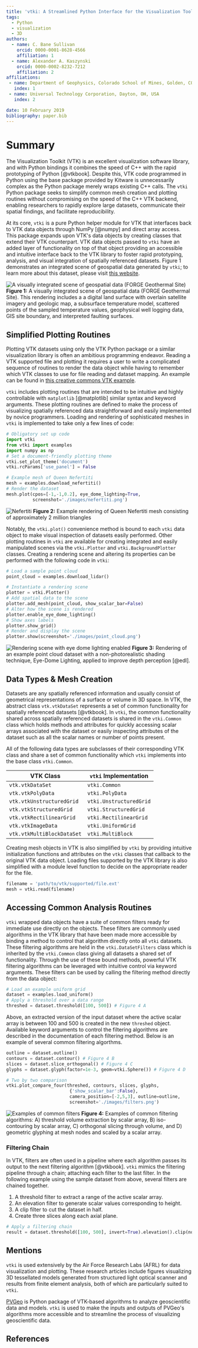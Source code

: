 ```yaml
---
title: 'vtki: A Streamlined Python Interface for the Visualization Toolkit'
tags:
  - Python
  - visualization
  - 3D
authors:
  - name: C. Bane Sullivan
    orcid: 0000-0001-8628-4566
    affiliation: 1
  - name: Alexander A. Kaszynski
    orcid: 0000-0002-8232-7212
    affiliation: 2
affiliations:
 - name: Department of Geophysics, Colorado School of Mines, Golden, CO, USA
   index: 1
 - name: Universal Technology Corporation, Dayton, OH, USA
   index: 2

date: 10 February 2019
bibliography: paper.bib
---
```


# Summary

The Visualization Toolkit (VTK) is an excellent visualization software
library, and with Python bindings it combines the speed of C++ with
the rapid prototyping of Python [@vtkbook].  Despite this, VTK code
programmed in Python using the base package provided by Kitware is
unnecessarily complex as the Python package merely wraps existing C++
calls. The `vtki` Python package seeks to simplify common mesh creation
and plotting routines without compromising on the speed of the C++ VTK
backend, enabling researchers to rapidly explore large datasets,
communicate their spatial findings, and facilitate reproducibility.

At its core, `vtki` is a pure Python helper module for VTK
that interfaces back to VTK data objects through NumPy [@numpy]
and direct array access.  This package expands upon VTK's data objects
by creating classes that extend their VTK counterpart. VTK data
objects passed to `vtki` have an added layer of functionality on top
of that object providing an accessible and intuitive interface back to
the VTK library to foster rapid prototyping, analysis, and visual
integration of spatially referenced datasets.
Figure 1 demonstrates an integrated scene of geospatial data generated
by `vtki`; to learn more about this dataset, please visit
[this website](http://forge.pvgeo.org).


![A visually integrated scene of geospatial data (FORGE Geothermal Site)](./images/forge-iso.png)
**Figure 1:** A visually integrated scene of geospatial data
(FORGE Geothermal Site). This rendering includes a a digital land surface
with overlain satellite imagery and geologic map, a subsurface temperature
model, scattered points of the sampled temperature values, geophysical well
logging data, GIS site boundary, and interpreted faulting surfaces.




## Simplified Plotting Routines

Plotting VTK datasets using only the VTK Python package or a similar
visualization library is often an ambitious programming endeavor.
Reading a VTK supported file and plotting it requires a user to write a
complicated sequence of routines to render the data object while
having to remember which VTK classes to use for file reading and dataset mapping.
An example can be found in [this creative commons VTK example](https://vtk.org/Wiki/VTK/Examples/Python/STLReader).

`vtki` includes plotting routines that are intended to be intuitive and
highly controllable with `matplotlib` [@matplotlib] similar syntax and keyword
arguments. These plotting routines are defined to make the process of
visualizing spatially referenced data straightforward and easily implemented
by novice programmers. Loading and rendering of sophisticated meshes in `vtki`
is implemented to take only a few lines of code:

```python
# Obligatory set up code
import vtki
from vtki import examples
import numpy as np
# Set a document-friendly plotting theme
vtki.set_plot_theme('document')
vtki.rcParams['use_panel'] = False
```

```python
# Example mesh of Queen Nefertiti
mesh = examples.download_nefertiti()
# Render the dataset
mesh.plot(cpos=[-1,-1,0.2], eye_dome_lighting=True,
          screenshot='./images/nefertiti.png')
```

![Nefertiti](./images/nefertiti.png)
**Figure 2:** Example rendering of Queen Nefertiti mesh consisting of approximately 2 million triangles


Notably, the `vtki.plot()` convenience method is bound to each `vtki`
data object to make visual inspection of datasets easily performed. Other
plotting routines in `vtki` are available for creating integrated and
easily manipulated scenes via the `vtki.Plotter` and `vtki.BackgroundPlotter`
classes. Creating a rendering scene and altering its properties can be performed
with the following code in `vtki`:

```python
# Load a sample point cloud
point_cloud = examples.download_lidar()

# Instantiate a rendering scene
plotter = vtki.Plotter()
# Add spatial data to the scene
plotter.add_mesh(point_cloud, show_scalar_bar=False)
# Alter how the scene is rendered
plotter.enable_eye_dome_lighting()
# Show axes labels
plotter.show_grid()
# Render and display the scene
plotter.show(screenshot='./images/point_cloud.png')
```

![Rendering scene with eye dome lighting enabled](./images/point_cloud.png)
**Figure 3:** Rendering of an example point cloud dataset with a
non-photorealistic shading technique, Eye-Dome Lighting, applied to improve
depth perception [@edl].


## Data Types & Mesh Creation

Datasets are any spatially referenced information and usually consist of
geometrical representations of a surface or volume in 3D space.
In VTK, the abstract class `vtk.vtkDataSet` represents a set of common
functionality for spatially referenced datasets [@vtkbook].
In `vtki`, the common functionality shared across spatially referenced datasets
is shared in the `vtki.Common` class which holds methods and attributes for
quickly accessing scalar arrays associated with the dataset or easily inspecting
attributes of the dataset such as all the scalar names or number of points
present.

All of the following data types are subclasses of their corresponding VTK class
and share a set of common functionality which `vtki` implements into the base
class  `vtki.Common`.

| VTK Class                  | `vtki` Implementation   |
|----------------------------|-------------------------|
| `vtk.vtkDataSet`           | `vtki.Common`           |
| `vtk.vtkPolyData`          | `vtki.PolyData`         |
| `vtk.vtkUnstructuredGrid`  | `vtki.UnstructuredGrid` |
| `vtk.vtkStructuredGrid`    | `vtki.StructuredGrid`   |
| `vtk.vtkRectilinearGrid`   | `vtki.RectilinearGrid`  |
| `vtk.vtkImageData`         | `vtki.UniformGrid`      |
| `vtk.vtkMultiBlockDataSet` | `vtki.MultiBlock`       |


Creating mesh objects in VTK is also simplified by `vtki` by providing intuitive
initialization functions and attributes on the `vtki` classes that callback to
the original VTK data object. Loading files supported by the VTK library is also
simplified with a module level function to decide on the appropriate reader for
the file.

```python
filename = 'path/to/vtk/supported/file.ext'
mesh = vtki.read(filename)
```


## Accessing Common Analysis Routines

`vtki` wrapped data objects have a suite of common filters ready for immediate
use directly on the objects. These filters are commonly used algorithms in the
VTK library that have been made more accessible by binding a method to control
that algorithm directly onto all `vtki` datasets. These filtering algorithms are
held in the `vtki.DataSetFilters` class which is inherited by the `vtki.Common`
class giving all datasets a shared set of functionality.
Through the use of these bound methods, powerful VTK filtering algorithms can
be leveraged with intuitive control via keyword arguments.
These filters can be used by calling the filtering method directly from the
data object:

```python
# Load an example uniform grid
dataset = examples.load_uniform()
# Apply a threshold over a data range
threshed = dataset.threshold([100, 500]) # Figure 4 A
```

Above, an extracted version of the input dataset where the active scalar array
is between 100 and 500 is created in the new `threshed` object.
Available keyword arguments to control the filtering algorithms are described
in the documentation of each filtering method. Below is an example of several
common filtering algorthms.


```python
outline = dataset.outline()
contours = dataset.contour() # Figure 4 B
slices = dataset.slice_orthogonal() # Figure 4 C
glyphs = dataset.glyph(factor=1e-3, geom=vtki.Sphere()) # Figure 4 D

# Two by two comparison
vtki.plot_compare_four(threshed, contours, slices, glyphs,
                        {'show_scalar_bar':False},
                        camera_position=[-2,5,3], outline=outline,
                        screenshot='./images/filters.png')
```

![Examples of common filters](./images/filters.png)
**Figure 4:** Examples of common filtering algorithms: A) threshold volume
extraction by scalar array, B) iso-contouring by scalar array, C) orthogonal
slicing through volume, and D) geometric glyphing at mesh nodes and scaled by
a scalar array.


### Filtering Chain

In VTK, filters are often used in a pipeline where each algorithm passes its
output to the next filtering algorithm [@vtkbook].
`vtki` mimics the filtering pipeline through a chain; attaching each filter to
the last filter. In the following example using the sample dataset from above,
several filters are chained together.

1. A threshold filter to extract a range of the active scalar array.
2. An elevation filter to generate scalar values corresponding to height.
3. A clip filter to cut the dataset in half.
4. Create three slices along each axial plane.

```python
# Apply a filtering chain
result = dataset.threshold([100, 500], invert=True).elevation().clip(normal='z').slice_orthogonal()
```


## Mentions

`vtki` is used extensively by the Air Force Research Labs (AFRL) for
data visualization and plotting.  These research articles include
figures visualizing 3D tessellated models generated from structured
light optical scanner and results from finite element analysis, both
of which are particularly suited to `vtki`.

[PVGeo](http://pvgeo.org) is Python package of VTK-based algorithms to analyze
geoscientific data and models. ``vtki`` is used to make the inputs and outputs
of PVGeo's algorithms more accessible and to streamline the process of
visualizing geoscientific data.


## References

